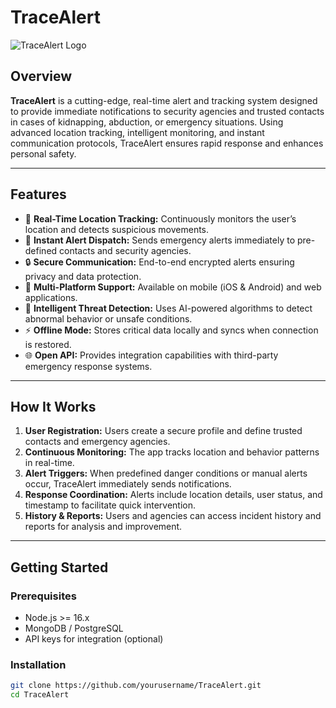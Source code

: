 # TraceAlert

![TraceAlert Logo](./assets/logo.png)

## Overview

**TraceAlert** is a cutting-edge, real-time alert and tracking system designed to provide immediate notifications to security agencies and trusted contacts in cases of kidnapping, abduction, or emergency situations. Using advanced location tracking, intelligent monitoring, and instant communication protocols, TraceAlert ensures rapid response and enhances personal safety.

---

## Features

- 🔴 **Real-Time Location Tracking:** Continuously monitors the user’s location and detects suspicious movements.
- 🚨 **Instant Alert Dispatch:** Sends emergency alerts immediately to pre-defined contacts and security agencies.
- 🔒 **Secure Communication:** End-to-end encrypted alerts ensuring privacy and data protection.
- 📲 **Multi-Platform Support:** Available on mobile (iOS & Android) and web applications.
- 🤖 **Intelligent Threat Detection:** Uses AI-powered algorithms to detect abnormal behavior or unsafe conditions.
- ⚡ **Offline Mode:** Stores critical data locally and syncs when connection is restored.
- 🌐 **Open API:** Provides integration capabilities with third-party emergency response systems.

---

## How It Works

1. **User Registration:** Users create a secure profile and define trusted contacts and emergency agencies.
2. **Continuous Monitoring:** The app tracks location and behavior patterns in real-time.
3. **Alert Triggers:** When predefined danger conditions or manual alerts occur, TraceAlert immediately sends notifications.
4. **Response Coordination:** Alerts include location details, user status, and timestamp to facilitate quick intervention.
5. **History & Reports:** Users and agencies can access incident history and reports for analysis and improvement.

---

## Getting Started

### Prerequisites

- Node.js >= 16.x  
- MongoDB / PostgreSQL  
- API keys for integration (optional)

### Installation

```bash
git clone https://github.com/yourusername/TraceAlert.git
cd TraceAlert

